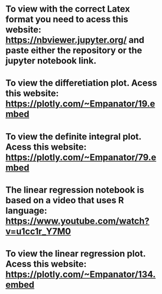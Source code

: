 # To view with the correct Latex format you need to acess this website: https://nbviewer.jupyter.org/ and paste either the repository or the jupyter notebook link.

# To view the differetiation plot. Acess this website: https://plotly.com/~Empanator/19.embed

# To view the definite integral plot. Acess this website: https://plotly.com/~Empanator/79.embed

# The linear regression notebook is based on a video that uses R language: https://www.youtube.com/watch?v=u1cc1r_Y7M0 
# To view the linear regression plot. Acess this website: https://plotly.com/~Empanator/134.embed
